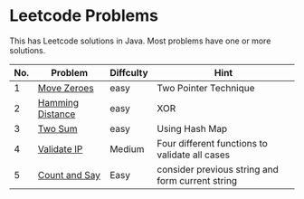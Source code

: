# Leetcode Problems
This has Leetcode solutions in Java. Most problems have one or more solutions.

No. | Problem | Diffculty | Hint
--- | --- | --- | ---
1 |	[Move Zeroes](https://leetcode.com/problems/move-zeroes/description/) | easy | Two Pointer Technique
2 |	[Hamming Distance](https://leetcode.com/problems/hamming-distance/description/) | easy | XOR
3 |	[Two Sum](https://leetcode.com/problems/two-sum/description/) | easy | Using Hash Map
4 | [Validate IP](https://leetcode.com/problems/validate-ip-address/description/) | Medium | Four different functions to validate all cases
5 | [Count and Say]("https://leetcode.com/problems/count-and-say/description/") | Easy | consider previous string and form current string
